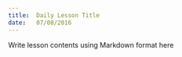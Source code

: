 ```yaml
---
title:  Daily Lesson Title
date:   07/08/2016
---
```


Write lesson contents using Markdown format here